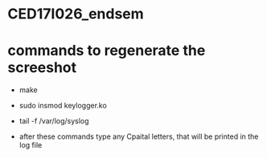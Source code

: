 # CED17I026_endsem

# commands to regenerate the screeshot

* make
* sudo insmod keylogger.ko
* tail -f /var/log/syslog

* after these commands type any Cpaital letters, that will be printed in the log file
